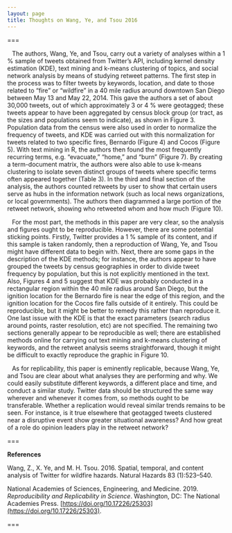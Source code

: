 ```yaml
---
layout: page
title: Thoughts on Wang, Ye, and Tsou 2016
---
```


===

&ensp; The authors, Wang, Ye, and Tsou, carry out a variety of analyses within a 1 % sample of tweets obtained from Twitter’s API, including kernel density estimation (KDE), text mining and k-means clustering of topics, and social network analysis by means of studying retweet patterns. The first step in the process was to filter tweets by keywords, location, and date to those related to “fire” or “wildfire” in a 40 mile radius around downtown San Diego between May 13 and May 22, 2014. This gave the authors a set of about 30,000 tweets, out of which approximately 3 or 4 % were geotagged; these tweets appear to have been aggregated by census block group (or tract, as the sizes and populations seem to indicate), as shown in Figure 3. Population data from the census were also used in order to normalize the frequency of tweets, and KDE was carried out with this normalization for tweets related to two specific fires, Bernardo (Figure 4) and Cocos (Figure 5). With text mining in R, the authors then found the most frequently recurring terms, e.g. “evacuate,” “home,” and “burn” (Figure 7). By creating a term-document matrix, the authors were also able to use k-means clustering to isolate seven distinct groups of tweets where specific terms often appeared together (Table 3). In the third and final section of the analysis, the authors counted retweets by user to show that certain users serve as hubs in the information network (such as local news organizations, or local governments). The authors then diagrammed a large portion of the retweet network, showing who retweeted whom and how much (Figure 10).

&ensp; For the most part, the methods in this paper are very clear, so the analysis and figures ought to be reproducible. However, there are some potential sticking points. Firstly, Twitter provides a 1 % sample of its content, and if this sample is taken randomly, then a reproduction of Wang, Ye, and Tsou might have different data to begin with. Next, there are some gaps in the description of the KDE methods; for instance, the authors appear to have grouped the tweets by census geographies in order to divide tweet frequency by population, but this is not explicitly mentioned in the text. Also, Figures 4 and 5 suggest that KDE was probably conducted in a rectangular region within the 40 mile radius around San Diego, but the ignition location for the Bernardo fire is near the edge of this region, and the ignition location for the Cocos fire falls outside of it entirely. This could be  reproducible, but it might be better to remedy this rather than reproduce it. One last issue with the KDE is that the exact parameters (search radius around points, raster resolution, etc) are not specified. The remaining two sections generally appear to be reproducible as well; there are established methods online for carrying out text mining and k-means clustering of keywords, and the retweet analysis seems straightforward, though it might be difficult to exactly reproduce the graphic in Figure 10.

&ensp; As for replicability, this paper is eminently replicable, because Wang, Ye, and Tsou are clear about what analyses they are performing and why. We could easily substitute different keywords, a different place and time, and conduct a similar study. Twitter data should be structured the same way wherever and whenever it comes from, so methods ought to be transferable. Whether a replication would reveal similar trends remains to be seen. For instance, is it true elsewhere that geotagged tweets clustered near a disruptive event show greater situational awareness? And how great of a role do opinion leaders play in the retweet network?

===

**References**

Wang, Z., X. Ye, and M. H. Tsou. 2016. Spatial, temporal, and content analysis of Twitter for wildfire hazards. Natural Hazards 83 (1):523–540.

National Academies of Sciences, Engineering, and Medicine. 2019. *Reproducibility and Replicability in Science*. Washington, DC: The National Academies Press. [https://doi.org/10.17226/25303](https://doi.org/10.17226/25303).

===
